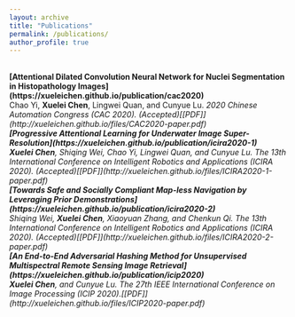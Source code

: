 ```yaml
---
layout: archive
title: "Publications"
permalink: /publications/
author_profile: true
---
```

<br>
<b>[Attentional Dilated Convolution Neural Network for Nuclei Segmentation in Histopathology Images](https://xueleichen.github.io/publication/cac2020)</b><br>
Chao Yi, <b>Xuelei Chen</b>, Lingwei Quan, and Cunyue Lu.  
<i>2020 Chinese Automation Congress (CAC 2020). (Accepted)[[PDF]](http://xueleichen.github.io/files/CAC2020-paper.pdf)

<br>
<b>[Progressive Attentional Learning for Underwater Image Super-Resolution](https://xueleichen.github.io/publication/icira2020-1)</b><br>
<b>Xuelei Chen</b>, Shiqing Wei, Chao Yi, Lingwei Quan, and Cunyue Lu.  
<i>The 13th International Conference on Intelligent Robotics and Applications (ICIRA 2020). (Accepted)[[PDF]](http://xueleichen.github.io/files/ICIRA2020-1-paper.pdf)

<br>
<b>[Towards Safe and Socially Compliant Map-less Navigation by Leveraging Prior Demonstrations](https://xueleichen.github.io/publication/icira2020-2)</b><br>
Shiqing Wei, <b>Xuelei Chen</b>, Xiaoyuan Zhang, and Chenkun Qi.  
<i>The 13th International Conference on Intelligent Robotics and Applications (ICIRA 2020). (Accepted)[[PDF]](http://xueleichen.github.io/files/ICIRA2020-2-paper.pdf)

<br>
<b>[An End-to-End Adversarial Hashing Method for Unsupervised Multispectral Remote Sensing Image Retrieval](https://xueleichen.github.io/publication/icip2020)</b><br>
<b>Xuelei Chen</b>, and Cunyue Lu.  
<i>The 27th IEEE International Conference on Image Processing (ICIP 2020).[[PDF]](http://xueleichen.github.io/files/ICIP2020-paper.pdf)





